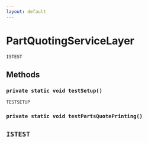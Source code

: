 ```yaml
---
layout: default
---
```

# PartQuotingServiceLayer

`ISTEST`
## Methods
### `private static void testSetup()`

`TESTSETUP`
### `private static void testPartsQuotePrinting()`

`ISTEST`
---
